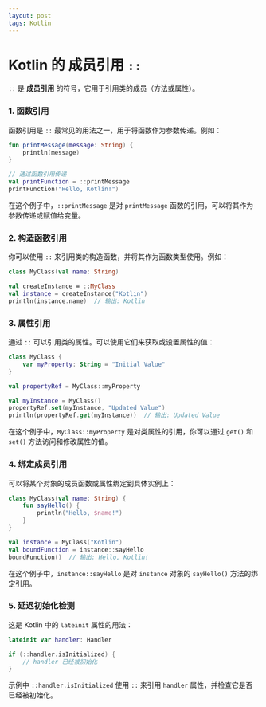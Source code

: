 ```yaml
---
layout: post
tags: Kotlin
---
```


# Kotlin 的 成员引用 `::`

`::` 是 **成员引用** 的符号，它用于引用类的成员（方法或属性）。

### 1. **函数引用**
函数引用是 `::` 最常见的用法之一，用于将函数作为参数传递。例如：

```kotlin
fun printMessage(message: String) {
    println(message)
}

// 通过函数引用传递
val printFunction = ::printMessage
printFunction("Hello, Kotlin!")
```

在这个例子中，`::printMessage` 是对 `printMessage` 函数的引用，可以将其作为参数传递或赋值给变量。

### 2. **构造函数引用**
你可以使用 `::` 来引用类的构造函数，并将其作为函数类型使用。例如：

```kotlin
class MyClass(val name: String)

val createInstance = ::MyClass
val instance = createInstance("Kotlin")
println(instance.name)  // 输出: Kotlin
```

### 3. **属性引用**
通过 `::` 可以引用类的属性。可以使用它们来获取或设置属性的值：

```kotlin
class MyClass {
    var myProperty: String = "Initial Value"
}

val propertyRef = MyClass::myProperty

val myInstance = MyClass()
propertyRef.set(myInstance, "Updated Value")
println(propertyRef.get(myInstance))  // 输出: Updated Value
```

在这个例子中，`MyClass::myProperty` 是对类属性的引用，你可以通过 `get()` 和 `set()` 方法访问和修改属性的值。

### 4. **绑定成员引用**
可以将某个对象的成员函数或属性绑定到具体实例上：

```kotlin
class MyClass(val name: String) {
    fun sayHello() {
        println("Hello, $name!")
    }
}

val instance = MyClass("Kotlin")
val boundFunction = instance::sayHello
boundFunction()  // 输出: Hello, Kotlin!
```

在这个例子中，`instance::sayHello` 是对 `instance` 对象的 `sayHello()` 方法的绑定引用。

### 5. **延迟初始化检测**
这是 Kotlin 中的 `lateinit` 属性的用法：

```kotlin
lateinit var handler: Handler

if (::handler.isInitialized) {
    // handler 已经被初始化
}
```

示例中 `::handler.isInitialized` 使用 `::` 来引用 `handler` 属性，并检查它是否已经被初始化。
